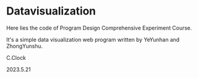 # Datavisualization

Here lies the code of Program Design Comprehensive Experiment Course. 

It's a simple data visualization web program written by YeYunhan and ZhongYunshu. 











C.Clock

2023.5.21
